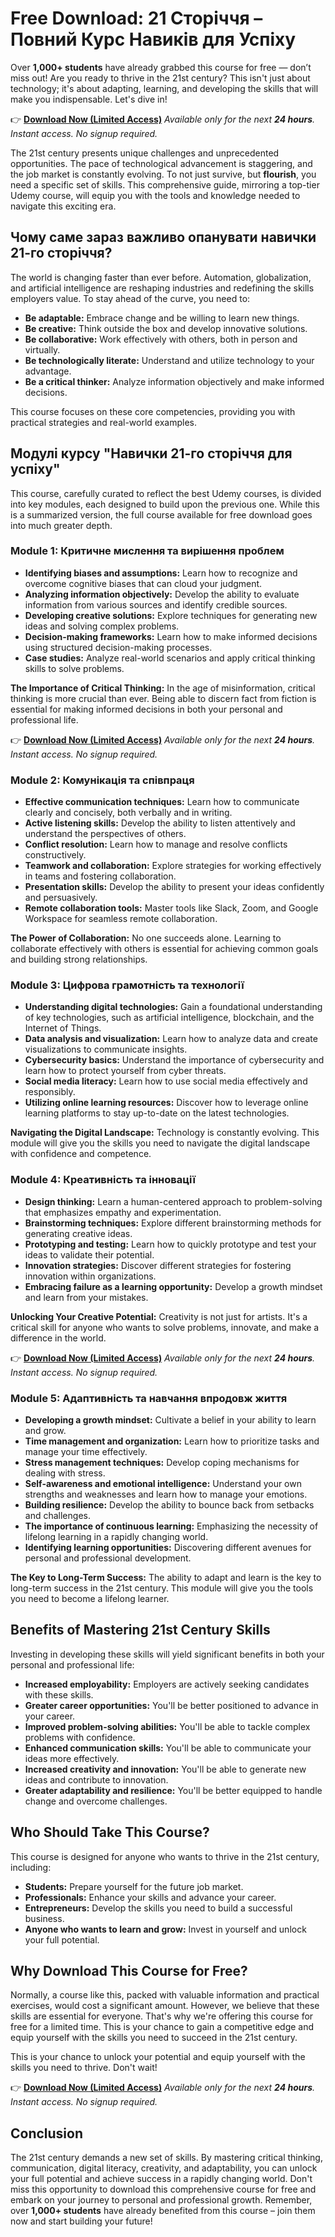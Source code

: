 # Free Download: 21 Сторіччя – Повний Курс Навиків для Успіху

Over **1,000+ students** have already grabbed this course for free — don’t miss out!  Are you ready to thrive in the 21st century? This isn't just about technology; it's about adapting, learning, and developing the skills that will make you indispensable. Let's dive in!

👉 [**Download Now (Limited Access)**](https://udemywork.com/21-storichchya)
_Available only for the next **24 hours**. Instant access. No signup required._

The 21st century presents unique challenges and unprecedented opportunities. The pace of technological advancement is staggering, and the job market is constantly evolving. To not just survive, but **flourish**, you need a specific set of skills. This comprehensive guide, mirroring a top-tier Udemy course, will equip you with the tools and knowledge needed to navigate this exciting era.

## Чому саме зараз важливо опанувати навички 21-го сторіччя?

The world is changing faster than ever before. Automation, globalization, and artificial intelligence are reshaping industries and redefining the skills employers value. To stay ahead of the curve, you need to:

*   **Be adaptable:** Embrace change and be willing to learn new things.
*   **Be creative:** Think outside the box and develop innovative solutions.
*   **Be collaborative:** Work effectively with others, both in person and virtually.
*   **Be technologically literate:** Understand and utilize technology to your advantage.
*   **Be a critical thinker:** Analyze information objectively and make informed decisions.

This course focuses on these core competencies, providing you with practical strategies and real-world examples.

## Модулі курсу "Навички 21-го сторіччя для успіху"

This course, carefully curated to reflect the best Udemy courses, is divided into key modules, each designed to build upon the previous one. While this is a summarized version, the full course available for free download goes into much greater depth.

### Module 1: Критичне мислення та вирішення проблем

*   **Identifying biases and assumptions:** Learn how to recognize and overcome cognitive biases that can cloud your judgment.
*   **Analyzing information objectively:** Develop the ability to evaluate information from various sources and identify credible sources.
*   **Developing creative solutions:** Explore techniques for generating new ideas and solving complex problems.
*   **Decision-making frameworks:** Learn how to make informed decisions using structured decision-making processes.
*   **Case studies:** Analyze real-world scenarios and apply critical thinking skills to solve problems.

**The Importance of Critical Thinking:** In the age of misinformation, critical thinking is more crucial than ever. Being able to discern fact from fiction is essential for making informed decisions in both your personal and professional life.

👉 [**Download Now (Limited Access)**](https://udemywork.com/21-storichchya)
_Available only for the next **24 hours**. Instant access. No signup required._

### Module 2: Комунікація та співпраця

*   **Effective communication techniques:** Learn how to communicate clearly and concisely, both verbally and in writing.
*   **Active listening skills:** Develop the ability to listen attentively and understand the perspectives of others.
*   **Conflict resolution:** Learn how to manage and resolve conflicts constructively.
*   **Teamwork and collaboration:** Explore strategies for working effectively in teams and fostering collaboration.
*   **Presentation skills:** Develop the ability to present your ideas confidently and persuasively.
*   **Remote collaboration tools:** Master tools like Slack, Zoom, and Google Workspace for seamless remote collaboration.

**The Power of Collaboration:** No one succeeds alone. Learning to collaborate effectively with others is essential for achieving common goals and building strong relationships.

### Module 3: Цифрова грамотність та технології

*   **Understanding digital technologies:** Gain a foundational understanding of key technologies, such as artificial intelligence, blockchain, and the Internet of Things.
*   **Data analysis and visualization:** Learn how to analyze data and create visualizations to communicate insights.
*   **Cybersecurity basics:** Understand the importance of cybersecurity and learn how to protect yourself from cyber threats.
*   **Social media literacy:** Learn how to use social media effectively and responsibly.
*   **Utilizing online learning resources:** Discover how to leverage online learning platforms to stay up-to-date on the latest technologies.

**Navigating the Digital Landscape:** Technology is constantly evolving. This module will give you the skills you need to navigate the digital landscape with confidence and competence.

### Module 4: Креативність та інновації

*   **Design thinking:** Learn a human-centered approach to problem-solving that emphasizes empathy and experimentation.
*   **Brainstorming techniques:** Explore different brainstorming methods for generating creative ideas.
*   **Prototyping and testing:** Learn how to quickly prototype and test your ideas to validate their potential.
*   **Innovation strategies:** Discover different strategies for fostering innovation within organizations.
*   **Embracing failure as a learning opportunity:** Develop a growth mindset and learn from your mistakes.

**Unlocking Your Creative Potential:** Creativity is not just for artists. It's a critical skill for anyone who wants to solve problems, innovate, and make a difference in the world.

👉 [**Download Now (Limited Access)**](https://udemywork.com/21-storichchya)
_Available only for the next **24 hours**. Instant access. No signup required._

### Module 5: Адаптивність та навчання впродовж життя

*   **Developing a growth mindset:** Cultivate a belief in your ability to learn and grow.
*   **Time management and organization:** Learn how to prioritize tasks and manage your time effectively.
*   **Stress management techniques:** Develop coping mechanisms for dealing with stress.
*   **Self-awareness and emotional intelligence:** Understand your own strengths and weaknesses and learn how to manage your emotions.
*   **Building resilience:** Develop the ability to bounce back from setbacks and challenges.
*   **The importance of continuous learning:** Emphasizing the necessity of lifelong learning in a rapidly changing world.
*   **Identifying learning opportunities:** Discovering different avenues for personal and professional development.

**The Key to Long-Term Success:** The ability to adapt and learn is the key to long-term success in the 21st century. This module will give you the tools you need to become a lifelong learner.

## Benefits of Mastering 21st Century Skills

Investing in developing these skills will yield significant benefits in both your personal and professional life:

*   **Increased employability:** Employers are actively seeking candidates with these skills.
*   **Greater career opportunities:** You'll be better positioned to advance in your career.
*   **Improved problem-solving abilities:** You'll be able to tackle complex problems with confidence.
*   **Enhanced communication skills:** You'll be able to communicate your ideas more effectively.
*   **Increased creativity and innovation:** You'll be able to generate new ideas and contribute to innovation.
*   **Greater adaptability and resilience:** You'll be better equipped to handle change and overcome challenges.

## Who Should Take This Course?

This course is designed for anyone who wants to thrive in the 21st century, including:

*   **Students:** Prepare yourself for the future job market.
*   **Professionals:** Enhance your skills and advance your career.
*   **Entrepreneurs:** Develop the skills you need to build a successful business.
*   **Anyone who wants to learn and grow:** Invest in yourself and unlock your full potential.

## Why Download This Course for Free?

Normally, a course like this, packed with valuable information and practical exercises, would cost a significant amount. However, we believe that these skills are essential for everyone. That's why we're offering this course for free for a limited time. This is your chance to gain a competitive edge and equip yourself with the skills you need to succeed in the 21st century.

This is your chance to unlock your potential and equip yourself with the skills you need to thrive. Don't wait!

👉 [**Download Now (Limited Access)**](https://udemywork.com/21-storichchya)
_Available only for the next **24 hours**. Instant access. No signup required._

## Conclusion

The 21st century demands a new set of skills. By mastering critical thinking, communication, digital literacy, creativity, and adaptability, you can unlock your full potential and achieve success in a rapidly changing world. Don't miss this opportunity to download this comprehensive course for free and embark on your journey to personal and professional growth. Remember, over **1,000+ students** have already benefited from this course – join them now and start building your future!
